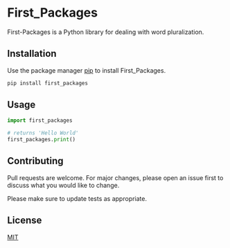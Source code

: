 # First_Packages

First-Packages is a Python library for dealing with word pluralization.

## Installation

Use the package manager [pip](https://pip.pypa.io/en/stable/) to install First_Packages.

```bash
pip install first_packages
```

## Usage

```python
import first_packages

# returns 'Hello World'
first_packages.print()
```

## Contributing

Pull requests are welcome. For major changes, please open an issue first
to discuss what you would like to change.

Please make sure to update tests as appropriate.

## License

[MIT](https://choosealicense.com/licenses/mit/)